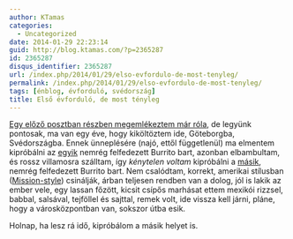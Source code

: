 ```yaml
---
author: KTamas
categories:
  - Uncategorized
date: 2014-01-29 22:23:14
guid: http://blog.ktamas.com/?p=2365287
id: 2365287
disqus_identifier: 2365287
url: /index.php/2014/01/29/elso-evfordulo-de-most-tenyleg/
permalink: /index.php/2014/01/29/elso-evfordulo-de-most-tenyleg/
tags: [énblog, évforduló, svédország]
title: Első évforduló, de most tényleg
---
```


[Egy előző posztban részben megemlékeztem már róla](http://blog.ktamas.com/index.php/2014/01/16/25-1-2013-2014/), de legyünk pontosak, ma van egy éve, hogy kiköltöztem ide, Göteborgba, Svédországba. Ennek ünneplésére (najó, ettől függetlenül) ma elmentem kipróbálni az [egyik](https://www.facebook.com/tomtomsburrito) nemrég felfedezett Burrito bart, azonban elbambultam, és rossz villamosra szálltam, így _kénytelen voltam_ kipróbálni a [másik](https://www.facebook.com/WrappedBurritoBar), nemrég felfedezett Burrito bart. Nem csalódtam, korrekt, amerikai stílusban ([Mission-style](http://en.wikipedia.org/wiki/Mission_burrito)) csinálják, árban teljesen rendben van a dolog, jól is lakik az ember vele, egy lassan főzött, kicsit csípős marhásat ettem mexikói rizzsel, babbal, salsával, tejföllel és sajttal, remek volt, ide vissza kell járni, pláne, hogy a városközpontban van, sokszor útba esik.

Holnap, ha lesz rá idő, kipróbálom a másik helyet is.
